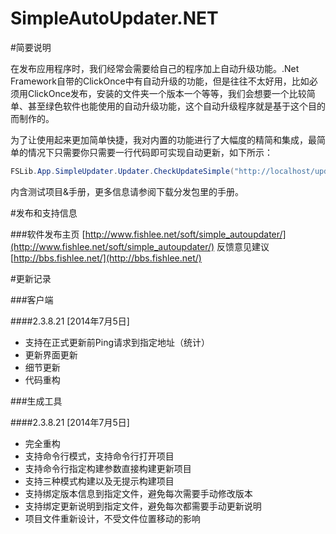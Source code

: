 ﻿SimpleAutoUpdater.NET
=======================

#简要说明

在发布应用程序时，我们经常会需要给自己的程序加上自动升级功能。.Net Framework自带的ClickOnce中有自动升级的功能，但是往往不太好用，比如必须用ClickOnce发布，安装的文件夹一个版本一个等等，我们会想要一个比较简单、甚至绿色软件也能使用的自动升级功能，这个自动升级程序就是基于这个目的而制作的。

 

为了让使用起来更加简单快捷，我对内置的功能进行了大幅度的精简和集成，最简单的情况下只需要你只需要一行代码即可实现自动更新，如下所示：

```c#
FSLib.App.SimpleUpdater.Updater.CheckUpdateSimple("http://localhost/update.xml");
```

内含测试项目&手册，更多信息请参阅下载分发包里的手册。

#发布和支持信息

###软件发布主页 [http://www.fishlee.net/soft/simple_autoupdater/](http://www.fishlee.net/soft/simple_autoupdater/)
反馈意见建议 [http://bbs.fishlee.net/](http://bbs.fishlee.net/)


#更新记录

###客户端

####2.3.8.21 [2014年7月5日]

* 支持在正式更新前Ping请求到指定地址（统计）
* 更新界面更新
* 细节更新
* 代码重构


###生成工具

####2.3.8.21 [2014年7月5日]

* 完全重构
* 支持命令行模式，支持命令行打开项目
* 支持命令行指定构建参数直接构建更新项目
* 支持三种模式构建以及无提示构建项目
* 支持绑定版本信息到指定文件，避免每次需要手动修改版本
* 支持绑定更新说明到指定文件，避免每次都需要手动更新说明
* 项目文件重新设计，不受文件位置移动的影响
